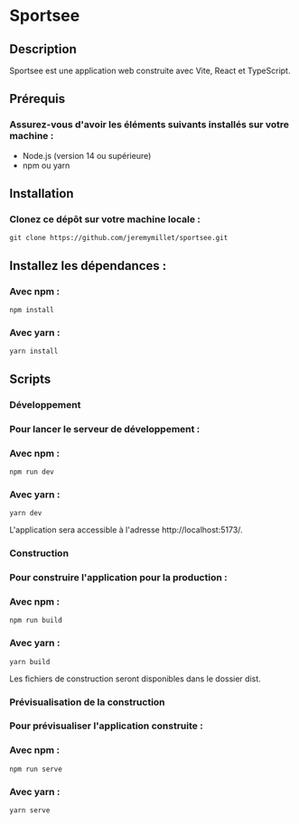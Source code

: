 # Sportsee
## Description
Sportsee est une application web construite avec Vite, React et TypeScript.

## Prérequis
### Assurez-vous d'avoir les éléments suivants installés sur votre machine :

- Node.js (version 14 ou supérieure)
- npm ou yarn
  
## Installation
### Clonez ce dépôt sur votre machine locale :
`git clone https://github.com/jeremymillet/sportsee.git`

## Installez les dépendances :

### Avec npm :
`npm install`

### Avec yarn :
`yarn install`




## Scripts

### Développement

### Pour lancer le serveur de développement :
### Avec npm :
`npm run dev`
### Avec yarn :
`yarn dev`

L'application sera accessible à l'adresse http://localhost:5173/.

### Construction
### Pour construire l'application pour la production :
### Avec npm :
`npm run build`
### Avec yarn :
`yarn build`

Les fichiers de construction seront disponibles dans le dossier dist.

### Prévisualisation de la construction
### Pour prévisualiser l'application construite :
### Avec npm :
`npm run serve`
### Avec yarn :
`yarn serve`
